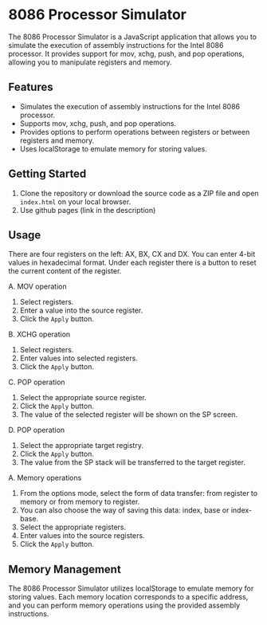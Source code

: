 ﻿# 8086 Processor Simulator
The 8086 Processor Simulator is a JavaScript application that allows you to simulate the execution of assembly instructions for the Intel 8086 processor. It provides support for mov, xchg, push, and pop operations, allowing you to manipulate registers and memory.

## Features
- Simulates the execution of assembly instructions for the Intel 8086 processor.
- Supports mov, xchg, push, and pop operations.
- Provides options to perform operations between registers or between registers and memory.
- Uses localStorage to emulate memory for storing values.

## Getting Started
1. Clone the repository or download the source code as a ZIP file and open `index.html` on your local browser.
2. Use github pages (link in the description)

## Usage
There are four registers on the left: AX, BX, CX and DX. You can enter 4-bit values ​​in hexadecimal format. Under each register there is a button to reset the current content of the register.

A. MOV operation
1. Select registers.
2. Enter a value into the source register.
3. Click the `Apply` button.

B. XCHG operation
1. Select registers.
2. Enter values ​​into selected registers.
3. Click the `Apply` button.

C. POP operation
1. Select the appropriate source register.
2. Click the `Apply` button.
3. The value of the selected register will be shown on the SP screen.

D. POP operation
1. Select the appropriate target registry.
2. Click the `Apply` button.
3. The value from the SP stack will be transferred to the target register.

A. Memory operations
1. From the options mode, select the form of data transfer: from register to memory or from memory to register.
2. You can also choose the way of saving this data: index, base or index-base.
3. Select the appropriate registers.
4. Enter values ​​into the source registers.
5. Click the `Apply` button.

## Memory Management
The 8086 Processor Simulator utilizes localStorage to emulate memory for storing values. Each memory location corresponds to a specific address, and you can perform memory operations using the provided assembly instructions.
